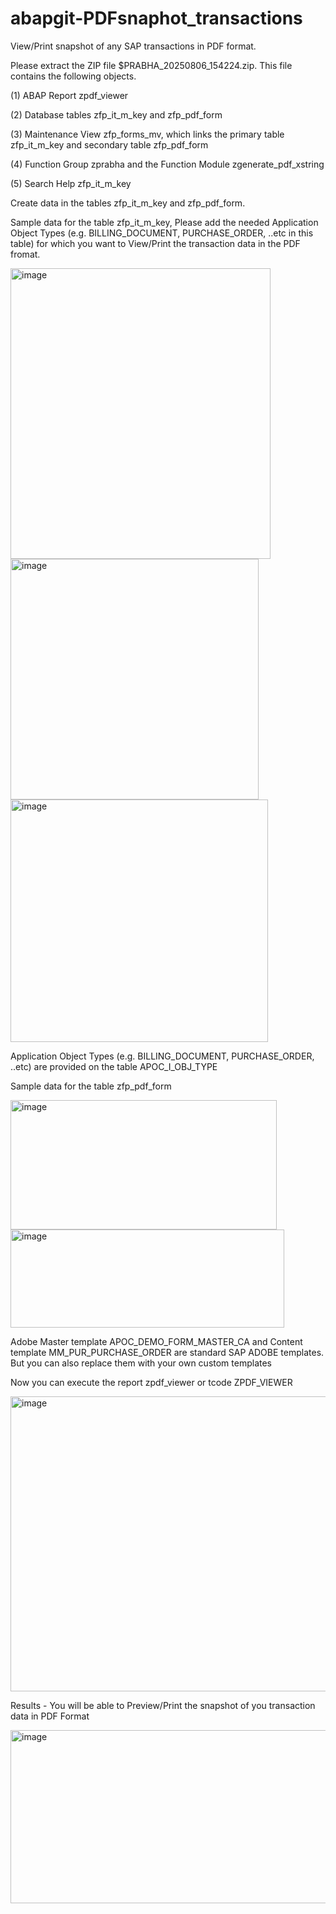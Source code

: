 # abapgit-PDFsnaphot_transactions
View/Print snapshot of any SAP transactions in PDF format.

Please extract the ZIP file $PRABHA_20250806_154224.zip. This file contains the following objects.

(1) ABAP Report zpdf_viewer

(2) Database tables zfp_it_m_key and zfp_pdf_form

(3) Maintenance View zfp_forms_mv, which links the primary table zfp_it_m_key and secondary table zfp_pdf_form

(4) Function Group zprabha and the Function Module zgenerate_pdf_xstring

(5) Search Help zfp_it_m_key

Create data in the tables zfp_it_m_key and zfp_pdf_form.

Sample data for the table zfp_it_m_key, Please add the needed Application Object Types (e.g. BILLING_DOCUMENT, PURCHASE_ORDER, ..etc in this table) for which you want to View/Print the transaction data in the PDF fromat.

<img width="416" height="465" alt="image" src="https://github.com/user-attachments/assets/5ec4e7bc-103c-464e-b2da-fe0defb7ae4c" />

<img width="397" height="385" alt="image" src="https://github.com/user-attachments/assets/f7f51b70-0951-4413-bab7-b5e4ecaca406" />

<img width="412" height="388" alt="image" src="https://github.com/user-attachments/assets/08eceba6-0722-4dc1-819b-0ef837f7d79d" />

Application Object Types (e.g. BILLING_DOCUMENT, PURCHASE_ORDER, ..etc)  are provided on the table APOC_I_OBJ_TYPE


Sample data for the table zfp_pdf_form

<img width="426" height="207" alt="image" src="https://github.com/user-attachments/assets/9b78d2c5-fef9-4b83-b1d9-98e3065fc43e" />

<img width="438" height="157" alt="image" src="https://github.com/user-attachments/assets/e5563755-6ee9-4fc9-9d6c-2c3523a30e06" />

Adobe Master template APOC_DEMO_FORM_MASTER_CA and Content template MM_PUR_PURCHASE_ORDER are standard SAP ADOBE templates. But you can also replace them with your own custom templates

Now you can execute the report zpdf_viewer or tcode ZPDF_VIEWER

<img width="933" height="472" alt="image" src="https://github.com/user-attachments/assets/8820dcb9-c5d7-4c05-96fd-e151ecb3660a" />

Results - You will be able to Preview/Print the snapshot of you transaction data in PDF Format

<img width="1044" height="277" alt="image" src="https://github.com/user-attachments/assets/38d20b4e-b1a3-440e-b2b4-52e0416a2d76" />




 
